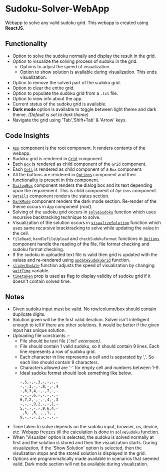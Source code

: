 # Sudoku-Solver-WebApp

Webapp to solve any valid sudoku grid. This webapp is created using **ReactJS**.

## Functionality
- Option to solve the sudoku normally and display the result in the grid.
- Option to visualize the solving process of sudoku in the grid.
  - Options to adjust the speed of visualization.
  - Option to show solution is available during visualization. This ends visualization.
- Option to remove the solved part of the sudoku grid.
- Option to clear the entire grid.
- Option to populate the sudoku grid from a `.txt` file.
- Option to view info about the app.
- Current status of the sudoku grid is available.
- **Dark mode** option is available to toggle between light theme and dark theme. *(Default is set to dark theme)*
- Navigate the grid using 'Tab','Shift+Tab' & 'Arrow' keys.

## Code Insights
- [`App`](src/containers/App.js) component is the root component. It renders contents of the webapp.
- Sudoku grid is rendered in [`Grid`](src/components/Grid/Grid.js) component.
- Each [`Box`](src/components/Box/Box.js) is rendered as child component of the `Grid` component.
- Each [`Cell`](src/components/Cell/Cell.js) is rendered as child component of a `Box` component.
- All the buttons are rendered in [`Options`](src/components/Options/Options.js) component and their functionality is present in this component.
- [`DialogBox`](src/components/DialogBox/DialogBox.js) component renders the dialog box and its text depending upon the requirement. This is child component of `Options` component.
- [`Details`](src/components/Details/Details.js) component renders the status section.
- [`DarkMode`](src/components/DarkMode/DarkMode.js) component renders the dark mode section. Re-render of the theme occurs in `App` component *(root)*.
- Solving of the sudoku grid occurs in [`solveSudoku`](src/containers/App.js#L102) function which uses recursive backtracking technique to solve.
- Visualization of the solution occurs in [`visualizeSolution`](src/containers/App.js#L166) function which uses same recursive bracktracking to solve while updating the value in the cell.
- `fileRead`, `handleFileUpload` and `checkSudokuFormat` functions in [`Options`](src/components/Options/Options.js) component handle the reading of the file, file format checking and sudoku format checking.
- If the sudoku in uploaded text file is valid then grid is updated with the values and re-rendered using [`updateSudokuGrid`](src/containers/App.js#L285) function.
- [`sliderUpdate`](src/components/Options/Options.js#L25) function adjusts the speed of visualization by changing [`waitTime`](src/containers/App.js#L163) variable.
- [`timetaken`](src/components/Details/Details.js) prop is used as flag to display validity of sudoku grid if it doesn't contain solved time.

## Notes
- Given sudoku input must be valid. No row/column/box should contain duplicate digits.
- Solution given will be the first valid iteration. Solver isn't intelligent enough to tell if there are other solutions. It would be better if the given input has unique solution.
- Uploading file constraints :-
  - File should be text file *('.txt' extension)*.
  - File should contain 1 valid sudoku, so it should contain 9 lines. Each line represents a row of sudoku grid.
  - Each character in line represents a cell and is separated by ','. So each line should contain 9 characters.
  - Characters allowed are '-' for empty cell and numbers between 1-9.
  - Ideal sudoku format should look something like below.
    ```
    -,5,-,-,3,-,-,-,-
    -,-,1,-,-,8,-,-,4
    -,6,3,4,-,-,7,-,-
    -,-,-,6,-,-,-,-,-
    6,7,2,-,-,-,4,-,3
    -,-,-,9,2,-,-,1,-
    5,-,-,-,-,9,6,4,-
    -,3,-,5,-,-,1,-,-
    9,-,-,-,1,-,-,-,-
    ```
- Time taken to solve depends on the sudoku input, browser, os, device, etc. Webapp freezes till the calculation is done in `solveSudoku` function.
- When 'Visualize' option is selected, the sudoku is solved normally at first and the solution is stored and then the visualization starts. During visualization, if the 'Show Solution' option is selected, then the visulization stops and the stored solution is displayed in the grid.
- Options are programmatically made available in scenarios that seemed valid. Dark mode section will not be available during visualization.
